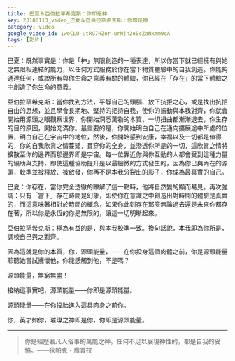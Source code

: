 ```yaml
---
title: 巴夏＆亞伯拉罕希克斯：你即是神
key: 20180113_video_巴夏＆亞伯拉罕希克斯：你即是神
category: video
google_video_id: 1weCLU-utRG7HZor-urMjn2o0cZaNkmm0cA
tags: [影片]
---
```


巴夏：既然事實是：你是「神」無限創造的一種表達，所以你當下就已經擁有與她之無限相連結的能力，以任何方式服務於你在當下物質體驗中的自我創造。你能夠通達任何，或說所有與你生命之意義有關的體驗，你已經在「存在」的當下體驗之中創造了你生命的意義。

亞伯拉罕希克斯：當你找到方法，平靜自己的頭腦、放下抗拒之心，或是找出抗拒自由的思想，並且學會長期地、堅持的把持自我，使你的振動與本我對齊，你就會開始用源頭之眼觀察世界，你開始洞悉萬物的本質，一切扭曲都漸漸退去，你生存的目的原因，開始充滿你。最重要的是，你開始明白自己在通向擴展途中所處的位置，明白自己在宇宙中的地位，然後，你開始感到安康，幸福以及一切都是值得的，你的自我欣賞之情蔓延，貫穿你的全身，並滲透你所是的一切，這欣賞之情將擴散至你的邊界而那邊界即是宇宙。每一位靠近你與你互動的人都會受到這種力量的協助與支持，即使這種協助提升是以最細微的方式發生的，因為你已與內在的源頭，較準並被釋放、被啟發，你再不是本我分裂出的影子，你成為最真實的自己。

巴夏：你存在，當你完全透徹的瞭解了這一點時，他將自然變的顯而易見。再次強調：只有「當下」存在時間是幻象，即使你在意識之中創造出對時間的體驗是真實的，而這意味著相對於時間的概念，如果你此刻存在那麼無論過去還是未來你都存在著，所以你是永恆的你是無限的，讓這一切明晰起來。

亞伯拉罕希克斯：極為有益的是，與本我校準一致。換句話說，本我即為你所是，調校自己與之對齊。

因為這就是你的本質，你，源頭能量，——在你投身這個肉體之前，你是源頭能量聆聽她嘗試擁懷他，你能感觸到他，不是嗎？

源頭能量，無窮無盡！

接納這事實吧，源頭能量——你即是源頭能量。

源頭能量——在你投胎進入這具肉身之前你。

你，英才如你，璀璨之神即是你，你即是源頭能量。

---

> 你是經歷著凡人俗事的萬能之神。任何不足以展現神性的，都是自我的妥協。——狄帕克・喬普拉
